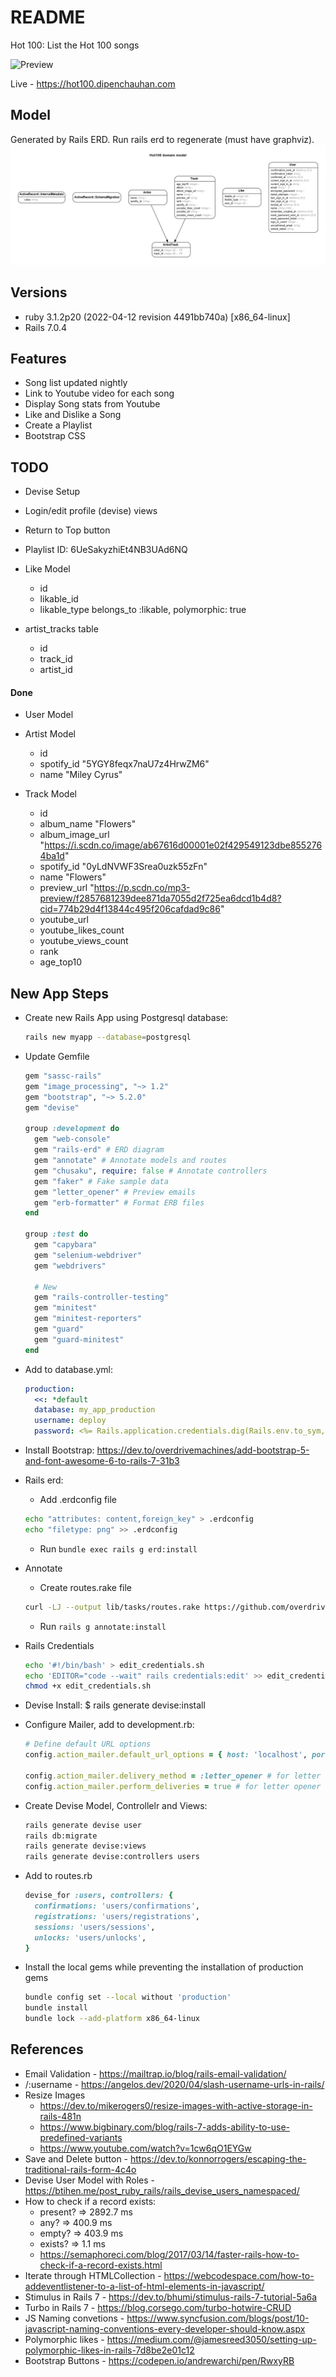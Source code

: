 # README

Hot 100: List the Hot 100 songs

![Preview](preview.png)

Live - https://hot100.dipenchauhan.com

## Model

Generated by Rails ERD. Run rails erd to regenerate (must have graphviz).
![ERD Diagram](erd.png)

## Versions

- ruby 3.1.2p20 (2022-04-12 revision 4491bb740a) [x86_64-linux]
- Rails 7.0.4

## Features

- Song list updated nightly
- Link to Youtube video for each song
- Display Song stats from Youtube
- Like and Dislike a Song
- Create a Playlist
- Bootstrap CSS

## TODO

- Devise Setup
- Login/edit profile (devise) views
- Return to Top button
- Playlist ID: 6UeSakyzhiEt4NB3UAd6NQ

- Like Model

  - id
  - likable_id
  - likable_type
    belongs_to :likable, polymorphic: true

- artist_tracks table
  - id
  - track_id
  - artist_id

#### Done

- User Model
- Artist Model

  - id
  - spotify_id "5YGY8feqx7naU7z4HrwZM6"
  - name "Miley Cyrus"

- Track Model
  - id
  - album_name "Flowers"
  - album_image_url "https://i.scdn.co/image/ab67616d00001e02f429549123dbe8552764ba1d"
  - spotify_id "0yLdNVWF3Srea0uzk55zFn"
  - name "Flowers"
  - preview_url "https://p.scdn.co/mp3-preview/f2857681239dee871da7055d2f725ea6dcd1b4d8?cid=774b29d4f13844c495f206cafdad9c86"
  - youtube_url
  - youtube_likes_count
  - youtube_views_count
  - rank
  - age_top10

## New App Steps

- Create new Rails App using Postgresql database:
  ```sh
  rails new myapp --database=postgresql
  ```
- Update Gemfile

  ```rb
  gem "sassc-rails"
  gem "image_processing", "~> 1.2"
  gem "bootstrap", "~> 5.2.0"
  gem "devise"

  group :development do
    gem "web-console"
    gem "rails-erd" # ERD diagram
    gem "annotate" # Annotate models and routes
    gem "chusaku", require: false # Annotate controllers
    gem "faker" # Fake sample data
    gem "letter_opener" # Preview emails
    gem "erb-formatter" # Format ERB files
  end

  group :test do
    gem "capybara"
    gem "selenium-webdriver"
    gem "webdrivers"

    # New
    gem "rails-controller-testing"
    gem "minitest"
    gem "minitest-reporters"
    gem "guard"
    gem "guard-minitest"
  end
  ```

- Add to database.yml:
  ```yml
  production:
    <<: *default
    database: my_app_production
    username: deploy
    password: <%= Rails.application.credentials.dig(Rails.env.to_sym, :pg_password) %>
  ```
- Install Bootstrap: https://dev.to/overdrivemachines/add-bootstrap-5-and-font-awesome-6-to-rails-7-31b3
- Rails erd:
  - Add .erdconfig file
  ```sh
  echo "attributes: content,foreign_key" > .erdconfig
  echo "filetype: png" >> .erdconfig
  ```
  - Run `bundle exec rails g erd:install`
- Annotate
  - Create routes.rake file
  ```sh
  curl -LJ --output lib/tasks/routes.rake https://github.com/overdrivemachines/dipen_chauhan/raw/master/lib/tasks/routes.rake
  ```
  - Run `rails g annotate:install`
- Rails Credentials
  ```sh
  echo '#!/bin/bash' > edit_credentials.sh
  echo 'EDITOR="code --wait" rails credentials:edit' >> edit_credentials.sh
  chmod +x edit_credentials.sh
  ```
- Devise Install:
  $ rails generate devise:install
- Configure Mailer, add to development.rb:

  ```rb
  # Define default URL options
  config.action_mailer.default_url_options = { host: 'localhost', port: 3000 }

  config.action_mailer.delivery_method = :letter_opener # for letter opener
  config.action_mailer.perform_deliveries = true # for letter opener
  ```

- Create Devise Model, Controllelr and Views:
  ```sh
  rails generate devise user
  rails db:migrate
  rails generate devise:views
  rails generate devise:controllers users
  ```
- Add to routes.rb
  ```rb
  devise_for :users, controllers: {
    confirmations: 'users/confirmations',
    registrations: 'users/registrations',
    sessions: 'users/sessions',
    unlocks: 'users/unlocks',
  }
  ```
- Install the local gems while preventing the installation of production gems
  ```sh
  bundle config set --local without 'production'
  bundle install
  bundle lock --add-platform x86_64-linux
  ```

## References

- Email Validation - https://mailtrap.io/blog/rails-email-validation/
- /:username - https://angelos.dev/2020/04/slash-username-urls-in-rails/
- Resize Images
  - https://dev.to/mikerogers0/resize-images-with-active-storage-in-rails-481n
  - https://www.bigbinary.com/blog/rails-7-adds-ability-to-use-predefined-variants
  - https://www.youtube.com/watch?v=1cw6qO1EYGw
- Save and Delete button - https://dev.to/konnorrogers/escaping-the-traditional-rails-form-4c4o
- Devise User Model with Roles - https://btihen.me/post_ruby_rails/rails_devise_users_namespaced/
- How to check if a record exists:
  - present? => 2892.7 ms
  - any? => 400.9 ms
  - empty? => 403.9 ms
  - exists? => 1.1 ms
  - https://semaphoreci.com/blog/2017/03/14/faster-rails-how-to-check-if-a-record-exists.html
- Iterate through HTMLCollection - https://webcodespace.com/how-to-addeventlistener-to-a-list-of-html-elements-in-javascript/
- Stimulus in Rails 7 - https://dev.to/bhumi/stimulus-rails-7-tutorial-5a6a
- Turbo in Rails 7 - https://blog.corsego.com/turbo-hotwire-CRUD
- JS Naming convetions - https://www.syncfusion.com/blogs/post/10-javascript-naming-conventions-every-developer-should-know.aspx
- Polymorphic likes - https://medium.com/@jamesreed3050/setting-up-polymorphic-likes-in-rails-7d8be2e01c12
- Bootstrap Buttons - https://codepen.io/andrewarchi/pen/RwxyRB
